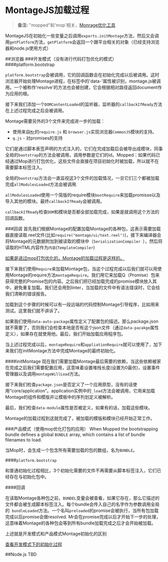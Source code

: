 MontageJS加载过程
================

>__备注:__ "mopped"和'mop'相关，[Monrage优化工具](https://github.com/montagejs/mop)

MontageJS在初始化一些变量之后调用`exports.initMontage`方法，然后又会调用`getPlatform`方法，`getPlatform`会返回一个跟平台相关的对象（已经支持浏览器和node.js使用方式）

##浏览器
###开发模式（没有进行代码打包优化的模式）
####platform.bootstrap

`platform.bootstrap`会被调用，它的回调函数会在初始化完成以后被调用。这时浏览器开始处理Montage进程，在标签中的'data-'属性被识别，montage.js被调用。一个被称作'resolve'的方法也会被创建，它会根据相对路径返回document作为应用的根。

接下来我们添加一个`DOMContentLoaded`的监听器，监听器的`callbackIfReady`方法在上述过程完成之后会被调用。

Montage需要另外的3个文件来完成进一步的加载：

* 使用来自[`Mr`](https://github.com/montagejs/mr)的`require.js` 和 `browser.js`实现浏览器`CommonJS`模块的支持。
* `q.js` - 对promises的支持

它们是通过脚本表签声明的方式注入的，它们在完成加载后会被导出成模块，同事全局的`bootstrap`的方法会被调用，调用参数是它们的id。Mopped：如果代码已经通过Mop进行打包优化，这些文件会直接在项目初始化时被加载，所以就不在需要脚本标签注入。

全局的`bootstrap`方法会一直监视这3个文件的加载情况，一旦它们三个都被加载完成`allModulesLoaded`方法会被调用.

`allModulesLoaded`使用一个简版的require模块`bootRequire`来加载promisse以及导入其他的模块。最终`callbackIfReady`会被调用。

`callbackIfReady`检查`DOM`和模块是否都全部加载完成，如果是就调用这个方法的回调函数。

###回调
首先我们根据Montage的配置加载Montage的各种包，这表示需要加载器直接读取.reel文件(比如`require("montage/ui/text.reel")`)，接下来编译器会将Montage的元数据附加到被读取的模块中（`SerializationCompiler `），然后将读取的HTML内容作为`内容`(`TemplateCompiler`)

[如果是进过mop打包优化的，Montage的加载过程是这样的。](http://docs.montagestudio.com/montagejs/bootstrapping.html#mopped-callback)

接下来我们使用`Require`来加载Montage包，当这个过程完成以后我们就可以用使用Montage的require方法`montageRequire`。我们用它来加载Q（Promise）包来获得完整的Promise包的内容。之后我们把已经加载完成的promise模块放入其中，避免重复加载。我们还会用到linter，当加载的文件中有语法错误时，它会给我们清晰的错误报告。

加载到这个步骤的时候可以有一段远端的代码控制Montage引导程序，比如用来测试。这里我们就不讲诉了。

如果我们使用`data-auto-package`属性定义了配置包的描述。那么package.json就不需要了，否则我们会检查本地是否有这个json文件（通过`data-pacakge`属性定义），如果存在就使用他。最后，我们开始加载应用程序包。

当上述过程完成以后，`montageRequire`和`appliationRequire`就可以使用了，加下来我们在initMontage方法中完成Montage的最终初始化。

####initMontage
现在我们需要加载Montage最后需要的依赖，当这些依赖被家在完成之后我们需要配置应用，这意味着设置堆栈长度(设置为0最优)，设置事件管理器以及调用`montageWillLoad`方法。

接下来我们检查`package.json`是否定义了一个应用原型，没有的话使用“core/application”。application实例中的`_load`方法会被调用，它用来加载Montage的组件和模版并让模板中的序列划定义被解析。

最后，我们检查`data-module`属性是否被定义，如果有的话，加载这些模块。

Montage的加载过程到这就完成了，被加载的模版和模块已经开始正常工作。

###产品模式（使用mop优化打包的应用）
When Mopped the bootstrapping bundle defines a global `BUNDLE` array, which contains a list of bundle filenames to load.

当Mop时，会生成一个包含所有需要加载的包的数组，名为`BUNDLE`。

####`platform.bootstrap`

和普通初始化过程相比，3个初始化需要的文件不再需要从脚本标签注入，它们已经存在与初始化包中。

####回调

在读取Montage各种包之前，`BUNDEL`变量会被查看，如果它存在，那么它描述的文件都会被生成脚本标签注入。每个bundle会传入自己的名字作为参数调用全局的` bundleLoaded`方法。一个名叫`preloaded`的promise会被执行，当所有包加载完成以后promise会做resolved. Mr会在promise完成以后才开始下一步的处理，这意味着Montage的各种包会等到所有bundle加载完成之后才会开始被加载。

上述就是开发模式和产品模式Montage初始化的区别

[查看开发模式下的初始化过程](http://docs.montagestudio.com/montagejs/bootstrapping.html#un-mopped-load-montage)

##Node.js
TBD